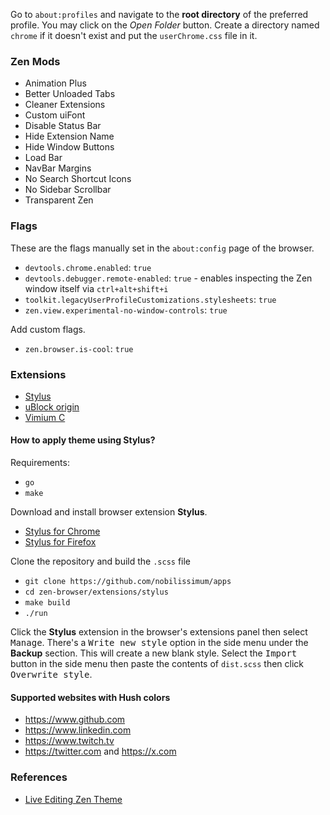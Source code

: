 Go to `about:profiles` and navigate to the **root directory** of the preferred profile. You may click on the _Open Folder_ button. Create a directory named `chrome` if it doesn't exist and put the `userChrome.css` file in it.

### Zen Mods

- Animation Plus
- Better Unloaded Tabs
- Cleaner Extensions
- Custom uiFont
- Disable Status Bar
- Hide Extension Name
- Hide Window Buttons
- Load Bar
- NavBar Margins
- No Search Shortcut Icons
- No Sidebar Scrollbar
- Transparent Zen

### Flags

These are the flags manually set in the `about:config` page of the browser.

- `devtools.chrome.enabled`: `true`
- `devtools.debugger.remote-enabled`: `true` - enables inspecting the Zen window itself via `ctrl+alt+shift+i`
- `toolkit.legacyUserProfileCustomizations.stylesheets`: `true`
- `zen.view.experimental-no-window-controls`: `true`

Add custom flags.

- `zen.browser.is-cool`: `true`

### Extensions

- [Stylus](https://addons.mozilla.org/en-US/firefox/addon/styl-us)
- [uBlock origin](https://addons.mozilla.org/en-US/firefox/addon/ublock-origin)
- [Vimium C](https://addons.mozilla.org/en-US/firefox/addon/vimium-c)

#### How to apply theme using Stylus?

Requirements:

- `go`
- `make`

Download and install browser extension **Stylus**.

- <a href="https://chromewebstore.google.com/detail/stylus/clngdbkpkpeebahjckkjfobafhncgmne" target="_blank">Stylus for Chrome</a>
- <a href="https://addons.mozilla.org/en-US/firefox/addon/styl-us" target="_blank">Stylus for Firefox</a>

Clone the repository and build the `.scss` file

- `git clone https://github.com/nobilissimum/apps`
- `cd zen-browser/extensions/stylus`
- `make build`
- `./run`



Click the **Stylus** extension in the browser's extensions panel then select <kbd>Manage</kbd>. There's a <kbd>Write new style</kbd> option in the side menu under the **Backup** section. This will create a new blank style. Select the <kbd>Import</kbd> button in the side menu then paste the contents of `dist.scss` then click <kbd>Overwrite style</kbd>.

#### Supported websites with Hush colors

- https://www.github.com
- https://www.linkedin.com
- https://www.twitch.tv
- https://twitter.com and https://x.com


### References

- [Live Editing Zen Theme](https://docs.zen-browser.app/guides/live-editing)
